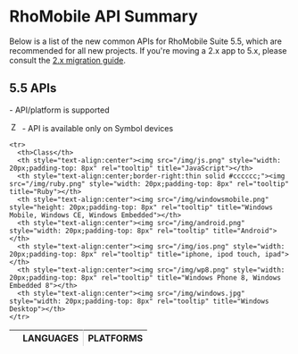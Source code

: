 # RhoMobile API Summary
Below is a list of the new common APIs for RhoMobile Suite 5.5, which are recommended for all new projects. If you're moving a 2.x app to 5.x, please consult the [2.x migration guide](apiusage). 

## 5.5 APIs
<div class="alert alert-warning">
  <p>
    <span class="icon-check icon-primary icon-inverse"  rel="tooltip" title="Supported and does NOT requires a license"></span>
    - API/platform is supported
  </p>
  <p>
    <img src="/img/zebra-logo.png" style="height:16px;padding-top: 0px;padding-left:3px" rel="tooltip" title="Zebra Devices Only">
    - API is available only on Symbol devices
  </p>
</div>

<table class="table table-condensed table-striped">
  <thead>
    <tr>
      <th></th>
      <th colspan="2" style="border-right:thin solid #cccccc;text-align:center">LANGUAGES</th>
      <th colspan = "6" style="text-align:center">PLATFORMS</th>
    </tr>

    <tr>
      <th>Class</th>
      <th style="text-align:center"><img src="/img/js.png" style="width: 20px;padding-top: 8px" rel="tooltip" title="JavaScript"></th>
      <th style="text-align:center;border-right:thin solid #cccccc;"><img src="/img/ruby.png" style="width: 20px;padding-top: 8px" rel="tooltip" title="Ruby"></th>
      <th style="text-align:center"><img src="/img/windowsmobile.png" style="height: 20px;padding-top: 8px" rel="tooltip" title="Windows Mobile, Windows CE, Windows Embedded"></th>
      <th style="text-align:center"><img src="/img/android.png" style="width: 20px;padding-top: 8px" rel="tooltip" title="Android"></th>
      <th style="text-align:center"><img src="/img/ios.png" style="width: 20px;padding-top: 8px" rel="tooltip" title="iphone, ipod touch, ipad"></th>
      <th style="text-align:center"><img src="/img/wp8.png" style="width: 20px;padding-top: 8px" rel="tooltip" title="Windows Phone 8, Windows Embedded 8"></th>
      <th style="text-align:center"><img src="/img/windows.jpg" style="width: 20px;padding-top: 8px" rel="tooltip" title="Windows Desktop"></th>
    </tr>
  </thead>

  <tbody>
    <!--<tr>
      <td>
        <a href="../../2.2.0/rhoelements/addressbar">Addressbar *</a>
      </td>
      <td style="text-align:center" class=" "><span class="icon-check-empty icon-primary"></span></td>
      <td style="text-align:center;border-right:thin solid #cccccc;" class=" "><span class="icon-check icon-primary"></span></td>
      <td style="text-align:center" class=" "><span class="icon-check icon-primary"></span></td>
      <td style="text-align:center" class=" "><span class="icon-check icon-primary"></span></td>
      <td style="text-align:center" class=" "><span class="icon-check icon-primary"></span></td>
      <td style="text-align:center" class=" "><span class="icon-check icon-primary"></span></td>
      <td style="text-align:center" class=" "><span class="icon-check icon-primary"></span></td>
    </tr>

    <tr>
      <td>
        <a href="../../2.2.0/rhoelements/alarm">Alarm *</a>
      </td>
      <td style="text-align:center" class=" "><span class="icon-check-empty icon-primary"></span></td>
      <td style="text-align:center;border-right:thin solid #cccccc;" class=" "><span class="icon-check icon-primary"></span></td>
      <td style="text-align:center" class=" "><span class="icon-check icon-primary"></span></td>
      <td style="text-align:center" class=" "><span class="icon-check icon-primary"></span></td>
      <td style="text-align:center" class=" "><span class="icon-check icon-primary"></span></td>
      <td style="text-align:center" class=" "><span class="icon-check icon-primary"></span></td>
      <td style="text-align:center" class=" "><span class="icon-check icon-primary"></span></td>
    </tr>-->

    <tr>
      <td>
        <a href="../api/Application">Application</a>
      </td>
      <td style="text-align:center" class=" "><span class="icon-check icon-primary"></span></td>
      <td style="text-align:center;border-right:thin solid #cccccc;" class=" "><span class="icon-check icon-primary"></span></td>
      <td style="text-align:center" class=" "><span class="icon-check icon-primary"></span></td>
      <td style="text-align:center" class=" "><span class="icon-check icon-primary"></span></td>
      <td style="text-align:center" class=" "><span class="icon-check icon-primary"></span></td>
      <td style="text-align:center" class=" "><span class="icon-check icon-primary"></span></td>
      <td style="text-align:center" class=" "><span class="icon-check icon-primary"></span></td>
    </tr>

     <tr>
      <td>
        <a href="../api/audiocapture">AudioCapture</a>
      </td>
      <td style="text-align:center" class=" "><span class="icon-check icon-primary"></span></td>
      <td style="text-align:center;border-right:thin solid #cccccc;" class=" "><span class="icon-check icon-primary"></span></td>
      <td style="text-align:center" class=" "><span class="icon-check icon-primary"></span></td>
      <td style="text-align:center" class=" "><span class="icon-check icon-primary"></span></td>
      <td style="text-align:center" class=" "><span class="icon-check icon-primary"></span></td>
      <td style="text-align:center" class=" "></td>
      <td style="text-align:center" class=" "></td>
    </tr>

    <!--<tr>
      <td>
        <a href="../../2.2.0/rhoelements/backlight">Backlight *</a>
      </td>
      <td style="text-align:center" class=" "><span class="icon-check-empty icon-primary"></span></td>
      <td style="text-align:center;border-right:thin solid #cccccc;" class=" "><span class="icon-check icon-primary"></span></td>
      <td style="text-align:center" class=" "><span class="icon-check icon-primary"></span></td>
      <td style="text-align:center" class=" "><span class="icon-check icon-primary"></span></td>
      <td style="text-align:center" class=" "><span class="icon-check icon-primary"></span></td>
      <td style="text-align:center" class=" "><span class="icon-check icon-primary"></span></td>
      <td style="text-align:center" class=" "><span class="icon-check icon-primary"></span></td>
    </tr>-->

    <tr>
      <td>
        <a href="../api/barcode">Barcode</a>
      </td>
      <td style="text-align:center" class=" "><span class="icon-check icon-primary"></span></td>
      <td style="text-align:center;border-right:thin solid #cccccc;" class=" "><span class="icon-check icon-primary"></span></td>
      <td style="text-align:center" class=" "><span class="icon-check icon-primary"></span></td>
      <td style="text-align:center" class=" "><span class="icon-check icon-primary"></span></td>
      <td style="text-align:center" class=" "><span class="icon-check icon-primary"></span></td>
      <td style="text-align:center" class=" "></span></td>
      <td style="text-align:center" class=" "></td>
    </tr>

    <tr>
      <td>
        <a href="../api/battery">Battery</a>
      </td>
      <td style="text-align:center" class=" "><span class="icon-check icon-primary"></span></td>
      <td style="text-align:center;border-right:thin solid #cccccc;" class=" "><span class="icon-check icon-primary"></span></td>
      <td style="text-align:center" class=" "><span class="icon-check icon-primary"></span></td>
      <td style="text-align:center" class=" "><span class="icon-check icon-primary"></span></td>
      <td style="text-align:center" class=" "><span class="icon-check icon-primary"></span></td>
      <td style="text-align:center" class=" "></td>
      <td style="text-align:center" class=" "></td>
    </tr>

    <tr>
      <td>
        <a href="../../2.2.0/rhodesapi/bluetoothmanager-api">BluetoothManager *</a>
      </td>
      <td style="text-align:center" class=" "><span class="icon-check-empty icon-primary"></span></td>
      <td style="text-align:center;border-right:thin solid #cccccc;" class=" "><span class="icon-check icon-primary"></span></td>
      <td style="text-align:center" class=" "><span class="icon-check icon-primary"></span></td>
      <td style="text-align:center" class=" "><span class="icon-check icon-primary"></span></td>
      <td style="text-align:center" class=" "><span class="icon-check icon-primary"></span></td>
      <td style="text-align:center" class=" "><span class="icon-check icon-primary"></span></td>
      <td style="text-align:center" class=" "><span class="icon-check icon-primary"></span></td>
    </tr>

    <tr>
      <td>
        <a href="../../2.2.0/rhodesapi/bluetoothsession-api">BluetoothSession *</a>
      </td>
      <td style="text-align:center" class=" "><span class="icon-check-empty icon-primary"></span></td>
      <td style="text-align:center;border-right:thin solid #cccccc;" class=" "><span class="icon-check icon-primary"></span></td>
      <td style="text-align:center" class=" "><span class="icon-check icon-primary"></span></td>
      <td style="text-align:center" class=" "><span class="icon-check icon-primary"></span></td>
      <td style="text-align:center" class=" "><span class="icon-check icon-primary"></span></td>
      <td style="text-align:center" class=" "><span class="icon-check icon-primary"></span></td>
      <td style="text-align:center" class=" "><span class="icon-check icon-primary"></span></td>
    </tr>

    <!-- <tr>
      <td>
        <a href="../api/camera">Camera</a>
      </td>
      <td style="text-align:center" class=" "><span class="icon-check icon-primary"></span></td>
      <td style="text-align:center;border-right:thin solid #cccccc;" class=" "><span class="icon-check icon-primary"></span></td>
      <td style="text-align:center" class=" "><span class="icon-check icon-primary"></span></td>
      <td style="text-align:center" class=" "><span class="icon-check icon-primary"></span></td>
      <td style="text-align:center" class=" "><span class="icon-check icon-primary"></span></td>
      <td style="text-align:center" class=" "></td>
      <td style="text-align:center" class=" "></td>
    </tr> -->

    <tr>
      <td>
        <a href="../api/camera">Camera </a>
      </td>
      <td style="text-align:center" class=" "><span class="icon-check icon-primary"></span></td>
      <td style="text-align:center;border-right:thin solid #cccccc;" class=" "><span class="icon-check icon-primary"></span></td>
      <td style="text-align:center" class=" "><span class="icon-check icon-primary"></span></td>
      <td style="text-align:center" class=" "><span class="icon-check icon-primary"></span></td>
      <td style="text-align:center" class=" "><span class="icon-check icon-primary"></span></td>
      <td style="text-align:center" class=" "><span class="icon-check icon-primary"></span></td>
      <td style="text-align:center" class=" "></td>
    </tr>

    <tr>
      <td>
        <a href="../api/cardreader">CardReader<img src="/img/zebra-logo.png" style="height: 16px;padding-top: 0px;padding-left:3px" rel="tooltip" title="Zebra Devices Only">
      </td>
      <td style="text-align:center" class=" "><span class="icon-check icon-primary"></span></td>
      <td style="text-align:center;border-right:thin solid #cccccc;" class=" "><span class="icon-check-empty icon-primary"  rel="tooltip" title="Requires License"></span></td>
      <td style="text-align:center" class=" "><span class="icon-check icon-primary"></span></td>
      <td style="text-align:center" class=" "><span class="icon-check icon-primary"></span></td>
      <td style="text-align:center" class=" "></td>
      <td style="text-align:center" class=" "></td>
      <td style="text-align:center" class=" "></td>
    </tr>

    <!--<tr>
      <td>
        <a href="../../2.2.0/rhoelements/comm">Comm </a>
      </td>
      <td style="text-align:center" class=" "><span class="icon-check-empty icon-primary"></span></td>
      <td style="text-align:center;border-right:thin solid #cccccc;" class=" "><span class="icon-check icon-primary"></span></td>
      <td style="text-align:center" class=" "><span class="icon-check icon-primary"></span></td>
      <td style="text-align:center" class=" "><span class="icon-check icon-primary"></span></td>
      <td style="text-align:center" class=" "></td>
      <td style="text-align:center" class=" "></td>
      <td style="text-align:center" class=" "></td>
    </tr>-->
    <tr>
      <td>
        <a href="../api/Config">Config </a>
      </td>
      <td style="text-align:center" class=" "><span class="icon-check-empty icon-primary"></span></td>
      <td style="text-align:center;border-right:thin solid #cccccc;" class=" "><span class="icon-check icon-primary"></span></td>
      <td style="text-align:center" class=" "><span class="icon-check icon-primary"></span></td>
      <td style="text-align:center" class=" "><span class="icon-check icon-primary"></span></td>
      <td style="text-align:center" class=" "><span class="icon-check icon-primary"></span></td>
      <td style="text-align:center" class=" "></td>
      <td style="text-align:center" class=" "></td>
    </tr>

    <!-- <tr>
      <td>
        <a href="../../2.2.0/rhoelements/ConfigurationSettings">Config *</a>
      </td>
      <td style="text-align:center" class=" "><span class="icon-check-empty icon-primary"></span></td>
      <td style="text-align:center;border-right:thin solid #cccccc;" class=" "><span class="icon-check icon-primary"></span></td>
      <td style="text-align:center" class=" "><span class="icon-check icon-primary"></span></td>
      <td style="text-align:center" class=" "><span class="icon-check icon-primary"></span></td>
      <td style="text-align:center" class=" "></td>
      <td style="text-align:center" class=" "></td>
      <td style="text-align:center" class=" "></td>
    </tr> -->

    <!-- <tr>
      <td>
        <a href="../api/contact">Contact</a>
      </td>
      <td style="text-align:center" class=" "><span class="icon-check icon-primary"></span></td>
      <td style="text-align:center;border-right:thin solid #cccccc;" class=" "><span class="icon-check icon-primary"></span></td>
      <td style="text-align:center" class=" "><span class="icon-check icon-primary"></span></td>
      <td style="text-align:center" class=" "><span class="icon-check icon-primary"></span></td>
      <td style="text-align:center" class=" "></td>
      <td style="text-align:center" class=" "></td>
      <td style="text-align:center" class=" "></td>
    </tr> -->

    <tr>
      <td>
        <a href="../api/Database">Database</a>
      </td>
      <td style="text-align:center" class=" "><span class="icon-check icon-primary"></span></td>
      <td style="text-align:center;border-right:thin solid #cccccc;" class=" "><span class="icon-check icon-primary"></span></td>
      <td style="text-align:center" class=" "><span class="icon-check icon-primary"></span></td>
      <td style="text-align:center" class=" "><span class="icon-check icon-primary"></span></td>
      <td style="text-align:center" class=" "><span class="icon-check icon-primary"></span></td>
      <td style="text-align:center" class=" "><span class="icon-check icon-primary"></span></td>
      <td style="text-align:center" class=" "><span class="icon-check icon-primary"></span></td>
    </tr>
    <tr>
      <td>
        <a href="../api/device">Device<img src="/img/zebra-logo.png" style="height: 16px;padding-top: 0px;padding-left:3px" rel="tooltip" title="Zebra Devices Only"></a>
      </td>
      <td style="text-align:center" class=" "><span class="icon-check icon-primary"></span></td>
      <td style="text-align:center;border-right:thin solid #cccccc;" class=" "><span class="icon-check icon-primary"></span></td>
      <td style="text-align:center" class=" "><span class="icon-check icon-primary"></span></td>
      <td style="text-align:center" class=" "><span class="icon-check icon-primary"></span></td>
      <td style="text-align:center" class=" "></td>
      <td style="text-align:center" class=" "></td>
      <td style="text-align:center" class=" "></td>
    </tr>

    <!--<tr>
      <td>
        <a href="../api/SimulScan">Document Capture (BETA)</a>
      </td>
      <td style="text-align:center" class=" "><span class="icon-check icon-primary"></span></td>
      <td style="text-align:center;border-right:thin solid #cccccc;" class=" "><span class="icon-check icon-primary"></span></td>
      <td style="text-align:center" class=" "></td>
      <td style="text-align:center" class=" "><span class="icon-check icon-primary"></span></td>
      <td style="text-align:center" class=" "></td>
      <td style="text-align:center" class=" "></td>
      <td style="text-align:center" class=" "></td>
    </tr>-->

    <tr>
      <td>
        <a href="../api/geolocation">Geolocation</a>
      </td>
      <td style="text-align:center" class=" "><span class="icon-check-empty icon-primary"></span></td>
      <td style="text-align:center;border-right:thin solid #cccccc;" class=" "><span class="icon-check icon-primary"></span></td>
      <td style="text-align:center" class=" "><span class="icon-check icon-primary"></span></td>
      <td style="text-align:center" class=" "><span class="icon-check icon-primary"></span></td>
      <td style="text-align:center" class=" "><span class="icon-check icon-primary"></span></td>
      <td style="text-align:center" class=" "></td>
      <td style="text-align:center" class=" "></td>
    </tr>

    <!--<tr>
      <td>
        <a href="../../2.2.0/rhoelements/Gesture">Gesture *</a>
      </td>
      <td style="text-align:center" class=" "><span class="icon-check-empty icon-primary"></span></td>
      <td style="text-align:center;border-right:thin solid #cccccc;" class=" "><span class="icon-check icon-primary"></span></td>
      <td style="text-align:center" class=" "><span class="icon-check icon-primary"></span></td>
      <td style="text-align:center" class=" "><span class="icon-check icon-primary"></span></td>
      <td style="text-align:center" class=" "><span class="icon-check icon-primary"></span></td>
      <td style="text-align:center" class=" "></td>
      <td style="text-align:center" class=" "></td>
    </tr>

    <tr>
      <td>
        <a href="../../2.2.0/rhoelements/hourglass">Hourglass *</a>
      </td>
      <td style="text-align:center" class=" "><span class="icon-check-empty icon-primary"></span></td>
      <td style="text-align:center;border-right:thin solid #cccccc;" class=" "><span class="icon-check icon-primary"></span></td>
      <td style="text-align:center" class=" "><span class="icon-check icon-primary"></span></td>
      <td style="text-align:center" class=" "><span class="icon-check icon-primary"></span></td>
      <td style="text-align:center" class=" "><span class="icon-check icon-primary"></span></td>
      <td style="text-align:center" class=" "></td>
      <td style="text-align:center" class=" "></td>
    </tr>-->

    <tr>
      <td>
        <a href="../api/Intent">Intent</a>
      </td>
      <td style="text-align:center" class=" "><span class="icon-check icon-primary"></span></td>
      <td style="text-align:center;border-right:thin solid #cccccc;" class=" "><span class="icon-check icon-primary"></span></td>
      <td style="text-align:center" class=" "><span class="icon-check icon-primary"></span></td>
      <td style="text-align:center" class=" "><span class="icon-check icon-primary"></span></td>
      <td style="text-align:center" class=" "><span class="icon-check icon-primary"></span></td>
      <td style="text-align:center" class=" "></td>
      <td style="text-align:center" class=" "></td>
    </tr>

    <tr>
      <td>
        <a href="../api/keycapture">KeyCapture</a>
      </td>
      <td style="text-align:center" class=" "><span class="icon-check icon-primary"></span></td>
      <td style="text-align:center;border-right:thin solid #cccccc;" class=" "><span class="icon-check icon-primary"></span></td>
      <td style="text-align:center" class=" "><span class="icon-check icon-primary"></span></td>
      <td style="text-align:center" class=" "><span class="icon-check icon-primary"></span></td>
      <td style="text-align:center" class=" "><span class="icon-check icon-primary"></span></td>
      <td style="text-align:center" class=" "></td>
      <td style="text-align:center" class=" "></td>
    </tr>

    <!--<tr>
      <td>
        <a href="../../2.2.0/rhoelements/Keylight">Keylight *</a>
      </td>
      <td style="text-align:center" class=" "><span class="icon-check-empty icon-primary"></span></td>
      <td style="text-align:center;border-right:thin solid #cccccc;" class=" "><span class="icon-check icon-primary"></span></td>
      <td style="text-align:center" class=" "><span class="icon-check icon-primary"></span></td>
      <td style="text-align:center" class=" "><span class="icon-check icon-primary"></span></td>
      <td style="text-align:center" class=" "><span class="icon-check icon-primary"></span></td>
      <td style="text-align:center" class=" "></td>
      <td style="text-align:center" class=" "></td>
    </tr>-->

    <tr>
      <td>
        <a href="../api/keystate">KeyState<img src="/img/zebra-logo.png" style="height: 16px;padding-top: 0px;padding-left:3px" rel="tooltip" title="Zebra Devices Only"></a>
      </td>
      <td style="text-align:center" class=" "><span class="icon-check icon-primary"></span></td>
      <td style="text-align:center;border-right:thin solid #cccccc;" class=" "><span class="icon-check icon-primary"></span></td>
      <td style="text-align:center" class=" "><span class="icon-check icon-primary"></span></td>
      <td style="text-align:center" class=" "></td>
      <td style="text-align:center" class=" "></td>
      <td style="text-align:center" class=" "></td>
      <td style="text-align:center" class=" "></td>
    </tr>

    <tr>
      <td>
        <a href="../api/Log">Log</a>
      </td>
      <td style="text-align:center" class=" "><span class="icon-check icon-primary"></span></td>
      <td style="text-align:center;border-right:thin solid #cccccc;" class=" "><span class="icon-check icon-primary"></span></td>
      <td style="text-align:center" class=" "><span class="icon-check icon-primary"></span></td>
      <td style="text-align:center" class=" "><span class="icon-check icon-primary"></span></td>
      <td style="text-align:center" class=" "><span class="icon-check icon-primary"></span></td>
      <td style="text-align:center" class=" "><span class="icon-check icon-primary"></span></td>
      <td style="text-align:center" class=" "><span class="icon-check icon-primary"></span></td>
    </tr>

    <tr>
      <td>
        <a href="../../2.2.0/rhodesapi/mapview-api">Mapview *</a>
      </td>
      <td style="text-align:center" class=" "><span class="icon-check-empty icon-primary"></span></td>
      <td style="text-align:center;border-right:thin solid #cccccc;" class=" "><span class="icon-check icon-primary"></span></td>
      <td style="text-align:center" class=" "><span class="icon-check icon-primary"></span></td>
      <td style="text-align:center" class=" "><span class="icon-check icon-primary"></span></td>
      <td style="text-align:center" class=" "><span class="icon-check icon-primary"></span></td>
      <td style="text-align:center" class=" "><span class="icon-check icon-primary"></span></td>
      <td style="text-align:center" class=" "><span class="icon-check icon-primary"></span></td>
    </tr>

    <tr>
      <td>
        <a href="../api/mediaplayer">Mediaplayer</a>
      </td>
      <td style="text-align:center" class=" "><span class="icon-check icon-primary"></span></td>
      <td style="text-align:center;border-right:thin solid #cccccc;" class=" "><span class="icon-check icon-primary"></span></td>
      <td style="text-align:center" class=" "><span class="icon-check icon-primary"></span></td>
      <td style="text-align:center" class=" "><span class="icon-check icon-primary"></span></td>
      <td style="text-align:center" class=" "><span class="icon-check icon-primary"></span></td>
      <td style="text-align:center" class=" "></td>
      <td style="text-align:center" class=" "></td>
    </tr>

    <!--<tr>
      <td>
        <a href="../../2.2.0/rhoelements/memory">Memory *</a>
      </td>
      <td style="text-align:center" class=" "><span class="icon-check-empty icon-primary"></span></td>
      <td style="text-align:center;border-right:thin solid #cccccc;" class=" "><span class="icon-check icon-primary"></span></td>
      <td style="text-align:center" class=" "><span class="icon-check icon-primary"></span></td>
      <td style="text-align:center" class=" "><span class="icon-check icon-primary"></span></td>
      <td style="text-align:center" class=" "><span class="icon-check icon-primary"></span></td>
      <td style="text-align:center" class=" "></td>
      <td style="text-align:center" class=" "></td>
    </tr>-->

    <tr>
      <td>
        <a href="../api/NativeMenubar">NativeMenubar</a>
      </td>
      <td style="text-align:center" class=" "><span class="icon-check icon-primary"></span></td>
      <td style="text-align:center;border-right:thin solid #cccccc;" class=" "><span class="icon-check icon-primary"></span></td>
      <td style="text-align:center" class=" "><span class="icon-check icon-primary"></span></td>
      <td style="text-align:center" class=" "></td>
      <td style="text-align:center" class=" "></td>
      <td style="text-align:center" class=" "></td>
      <td style="text-align:center" class=" "></td>
    </tr>

    <tr>
      <td>
        <a href="../api/NativeTabbar">NativeTabbar</a>
      </td>
      <td style="text-align:center" class=" "><span class="icon-check icon-primary"></span></td>
      <td style="text-align:center;border-right:thin solid #cccccc;" class=" "><span class="icon-check icon-primary"></span></td>
      <td style="text-align:center" class=" "><span class="icon-check icon-primary"></span></td>
      <td style="text-align:center" class=" "><span class="icon-check icon-primary"></span></td>
      <td style="text-align:center" class=" "><span class="icon-check icon-primary"></span></td>
      <td style="text-align:center" class=" "><span class="icon-check icon-primary"></span></td>
      <td style="text-align:center" class=" "><span class="icon-check icon-primary"></span></td>
    </tr>

    <tr>
      <td>
        <a href="../api/NativeToolbar">NativeToolbar</a>
      </td>
      <td style="text-align:center" class=" "><span class="icon-check icon-primary"></span></td>
      <td style="text-align:center;border-right:thin solid #cccccc;" class=" "><span class="icon-check icon-primary"></span></td>
      <td style="text-align:center" class=" "><span class="icon-check icon-primary"></span></td>
      <td style="text-align:center" class=" "><span class="icon-check icon-primary"></span></td>
      <td style="text-align:center" class=" "><span class="icon-check icon-primary"></span></td>
      <td style="text-align:center" class=" "><span class="icon-check icon-primary"></span></td>
      <td style="text-align:center" class=" "><span class="icon-check icon-primary"></span></td>
    </tr>

    <tr>
      <td>
        <a href="../api/Navbar">Navbar</a>
      </td>
      <td style="text-align:center" class=" "><span class="icon-check icon-primary"></span></td>
      <td style="text-align:center;border-right:thin solid #cccccc;" class=" "><span class="icon-check icon-primary"></span></td>
      <td style="text-align:center" class=" "></td>
      <td style="text-align:center" class=" "></td>
      <td style="text-align:center" class=" "><span class="icon-check icon-primary"></span></td>
      <td style="text-align:center" class=" "></td>
      <td style="text-align:center" class=" "></td>
    </tr>

    <tr>
      <td>
        <a href="../../2.2.0/rhodesapi/NdefMessage-api">NdefMessage *</a>
      </td>
      <td style="text-align:center" class=" "><span class="icon-check-empty icon-primary"></span></td>
      <td style="text-align:center;border-right:thin solid #cccccc;" class=" "><span class="icon-check icon-primary"></span></td>
      <td style="text-align:center" class=" "></td>
      <td style="text-align:center" class=" "></td>
      <td style="text-align:center" class=" "><span class="icon-check icon-primary"></span></td>
      <td style="text-align:center" class=" "></td>
      <td style="text-align:center" class=" "></td>
    </tr>

    <tr>
      <td>
        <a href="../../2.2.0/rhodesapi/NdefRecord-api">NdefRecord *</a>
      </td>
      <td style="text-align:center" class=" "><span class="icon-check-empty icon-primary"></span></td>
      <td style="text-align:center;border-right:thin solid #cccccc;" class=" "><span class="icon-check icon-primary"></span></td>
      <td style="text-align:center" class=" "></td>
      <td style="text-align:center" class=" "></td>
      <td style="text-align:center" class=" "><span class="icon-check icon-primary"></span></td>
      <td style="text-align:center" class=" "></td>
      <td style="text-align:center" class=" "></td>
    </tr>

    <tr>
      <td>
        <a href="../api/Network">Network</a>
      </td>
      <td style="text-align:center" class=" "><span class="icon-check icon-primary"></span></td>
      <td style="text-align:center;border-right:thin solid #cccccc;" class=" "><span class="icon-check icon-primary"></span></td>
      <td style="text-align:center" class=" "><span class="icon-check icon-primary"></span></td>
      <td style="text-align:center" class=" "><span class="icon-check icon-primary"></span></td>
      <td style="text-align:center" class=" "><span class="icon-check icon-primary"></span></td>
      <td style="text-align:center" class=" "><span class="icon-check icon-primary"></span></td>
      <td style="text-align:center" class=" "><span class="icon-check icon-primary"></span></td>
    </tr>

    <!--<tr>
      <td>
        <a href="../api/Adapter">NFC - Adapter (BETA)</a>
      </td>
      <td style="text-align:center" class=" "><span class="icon-check icon-primary"></span></td>
      <td style="text-align:center;border-right:thin solid #cccccc;" class=" "><span class="icon-check icon-primary"></span></td>
      <td style="text-align:center" class=" "><span class="icon-check icon-primary"></span></td>
      <td style="text-align:center" class=" "></td>
      <td style="text-align:center" class=" "></td>
      <td style="text-align:center" class=" "></td>
      <td style="text-align:center" class=" "></td>
    </tr>

    <tr>
      <td>
        <a href="../api/Message">NFC - Message (BETA)</a>
      </td>
      <td style="text-align:center" class=" "><span class="icon-check icon-primary"></span></td>
      <td style="text-align:center;border-right:thin solid #cccccc;" class=" "><span class="icon-check icon-primary"></span></td>
      <td style="text-align:center" class=" "><span class="icon-check icon-primary"></span></td>
      <td style="text-align:center" class=" "></td>
      <td style="text-align:center" class=" "></td>
      <td style="text-align:center" class=" "></td>
      <td style="text-align:center" class=" "></td>
    </tr>

    <tr>
      <td>
        <a href="../api/Record">NFC - Record (BETA)</a>
      </td>
      <td style="text-align:center" class=" "><span class="icon-check icon-primary"></span></td>
      <td style="text-align:center;border-right:thin solid #cccccc;" class=" "><span class="icon-check icon-primary"></span></td>
      <td style="text-align:center" class=" "><span class="icon-check icon-primary"></span></td>
      <td style="text-align:center" class=" "></td>
      <td style="text-align:center" class=" "></td>
      <td style="text-align:center" class=" "></td>
      <td style="text-align:center" class=" "></td>
    </tr>

    <tr>
      <td>
        <a href="../api/Tag">NFC - Tag (BETA)</a>
      </td>
      <td style="text-align:center" class=" "><span class="icon-check icon-primary"></span></td>
      <td style="text-align:center;border-right:thin solid #cccccc;" class=" "><span class="icon-check icon-primary"></span></td>
      <td style="text-align:center" class=" "><span class="icon-check icon-primary"></span></td>
      <td style="text-align:center" class=" "></td>
      <td style="text-align:center" class=" "></td>
      <td style="text-align:center" class=" "></td>
      <td style="text-align:center" class=" "></td>
    </tr>-->

    <tr>
      <td>
        <a href="../../2.2.0/rhodesapi/NFCManager-api">NFCManager *</a>
      </td>
      <td style="text-align:center" class=" "><span class="icon-check-empty icon-primary"></span></td>
      <td style="text-align:center;border-right:thin solid #cccccc;" class=" "><span class="icon-check icon-primary"></span></td>
      <td style="text-align:center" class=" "><span class="icon-check icon-primary"></span></td>
      <td style="text-align:center" class=" "></td>
      <td style="text-align:center" class=" "></td>
      <td style="text-align:center" class=" "></td>
      <td style="text-align:center" class=" "></td>
    </tr>

    <tr>
      <td>
        <a href="../../2.2.0/rhodesapi/NFCTag-api">NFCTag *</a>
      </td>
      <td style="text-align:center" class=" "><span class="icon-check-empty icon-primary"></span></td>
      <td style="text-align:center;border-right:thin solid #cccccc;" class=" "><span class="icon-check icon-primary"></span></td>
      <td style="text-align:center" class=" "></td>
      <td style="text-align:center" class=" "><span class="icon-check icon-primary"></span></td>
      <td style="text-align:center" class=" "></td>
      <td style="text-align:center" class=" "></td>
      <td style="text-align:center" class=" "></td>
    </tr>

    <tr>
      <td>
        <a href="../../2.2.0/rhodesapi/NFCTagTechnology_IsoDep-api">NFCTagTechnology_IsoDep *</a>
      </td>
      <td style="text-align:center" class=" "><span class="icon-check-empty icon-primary"></span></td>
      <td style="text-align:center;border-right:thin solid #cccccc;" class=" "><span class="icon-check icon-primary"></span></td>
      <td style="text-align:center" class=" "></td>
      <td style="text-align:center" class=" "><span class="icon-check icon-primary"></span></td>
      <td style="text-align:center" class=" "></td>
      <td style="text-align:center" class=" "></td>
      <td style="text-align:center" class=" "></td>
    </tr>

    <tr>
      <td>
        <a href="../../2.2.0/rhodesapi/NFCTagTechnology_MifareClassic-api">NFCTagTechnology_MifareClassic *</a>
      </td>
      <td style="text-align:center" class=" "><span class="icon-check-empty icon-primary"></span></td>
      <td style="text-align:center;border-right:thin solid #cccccc;" class=" "><span class="icon-check icon-primary"></span></td>
      <td style="text-align:center" class=" "></td>
      <td style="text-align:center" class=" "><span class="icon-check icon-primary"></span></td>
      <td style="text-align:center" class=" "></td>
      <td style="text-align:center" class=" "></td>
      <td style="text-align:center" class=" "></td>
    </tr>

    <tr>
      <td>
        <a href="../../2.2.0/rhodesapi/NFCTagTechnology_MifareUltralight-api">NFCTagTechnology_MifareUltralight *</a>
      </td>
      <td style="text-align:center" class=" "><span class="icon-check-empty icon-primary"></span></td>
      <td style="text-align:center;border-right:thin solid #cccccc;" class=" "><span class="icon-check icon-primary"></span></td>
      <td style="text-align:center" class=" "></td>
      <td style="text-align:center" class=" "><span class="icon-check icon-primary"></span></td>
      <td style="text-align:center" class=" "></td>
      <td style="text-align:center" class=" "></td>
      <td style="text-align:center" class=" "></td>
    </tr>

    <tr>
      <td>
        <a href="../../2.2.0/rhodesapi/NFCTagTechnology_Ndef-api">NFCTagTechnology_Ndef *</a>
      </td>
      <td style="text-align:center" class=" "><span class="icon-check-empty icon-primary"></span></td>
      <td style="text-align:center;border-right:thin solid #cccccc;" class=" "><span class="icon-check icon-primary"></span></td>
      <td style="text-align:center" class=" "></td>
      <td style="text-align:center" class=" "><span class="icon-check icon-primary"></span></td>
      <td style="text-align:center" class=" "></td>
      <td style="text-align:center" class=" "></td>
      <td style="text-align:center" class=" "></td>
    </tr>

    <tr>
      <td>
        <a href="../../2.2.0/rhodesapi/NFCTagTechnology_NdefFormatable-api">NFCTagTechnology_NdefFormatable *</a>
      </td>
      <td style="text-align:center" class=" "><span class="icon-check-empty icon-primary"></span></td>
      <td style="text-align:center;border-right:thin solid #cccccc;" class=" "><span class="icon-check icon-primary"></span></td>
      <td style="text-align:center" class=" "></td>
      <td style="text-align:center" class=" "><span class="icon-check icon-primary"></span></td>
      <td style="text-align:center" class=" "></td>
      <td style="text-align:center" class=" "></td>
      <td style="text-align:center" class=" "></td>
    </tr>

    <tr>
      <td>
        <a href="../../2.2.0/rhodesapi/NFCTagTechnology_NfcA-api">NFCTagTechnology_NfcA *</a>
      </td>
      <td style="text-align:center" class=" "><span class="icon-check-empty icon-primary"></span></td>
      <td style="text-align:center;border-right:thin solid #cccccc;" class=" "><span class="icon-check icon-primary"></span></td>
      <td style="text-align:center" class=" "></td>
      <td style="text-align:center" class=" "><span class="icon-check icon-primary"></span></td>
      <td style="text-align:center" class=" "></td>
      <td style="text-align:center" class=" "></td>
      <td style="text-align:center" class=" "></td>
    </tr>

    <tr>
      <td>
        <a href="../../2.2.0/rhodesapi/NFCTagTechnology_NfcB-api">NFCTagTechnology_NfcB *</a>
      </td>
      <td style="text-align:center" class=" "><span class="icon-check-empty icon-primary"></span></td>
      <td style="text-align:center;border-right:thin solid #cccccc;" class=" "><span class="icon-check icon-primary"></span></td>
      <td style="text-align:center" class=" "></td>
      <td style="text-align:center" class=" "><span class="icon-check icon-primary"></span></td>
      <td style="text-align:center" class=" "></td>
      <td style="text-align:center" class=" "></td>
      <td style="text-align:center" class=" "></td>
    </tr>

    <tr>
      <td>
        <a href="../../2.2.0/rhodesapi/NFCTagTechnology_NfcF-api">NFCTagTechnology_NfcF *</a>
      </td>
      <td style="text-align:center" class=" "><span class="icon-check-empty icon-primary"></span></td>
      <td style="text-align:center;border-right:thin solid #cccccc;" class=" "><span class="icon-check icon-primary"></span></td>
      <td style="text-align:center" class=" "></td>
      <td style="text-align:center" class=" "><span class="icon-check icon-primary"></span></td>
      <td style="text-align:center" class=" "></td>
      <td style="text-align:center" class=" "></td>
      <td style="text-align:center" class=" "></td>
    </tr>

    <tr>
      <td>
        <a href="../../2.2.0/rhodesapi/NFCTagTechnology_NfcV-api">NFCTagTechnology_NfcV *</a>
      </td>
      <td style="text-align:center" class=" "><span class="icon-check-empty icon-primary"></span></td>
      <td style="text-align:center;border-right:thin solid #cccccc;" class=" "><span class="icon-check icon-primary"></span></td>
      <td style="text-align:center" class=" "></td>
      <td style="text-align:center" class=" "><span class="icon-check icon-primary"></span></td>
      <td style="text-align:center" class=" "></td>
      <td style="text-align:center" class=" "></td>
      <td style="text-align:center" class=" "></td>
    </tr>

    <tr>
      <td>
        <a href="../../2.2.0/rhodesapi/NFCTagTechnology-api">NFCTagTechnology *</a>
      </td>
      <td style="text-align:center" class=" "><span class="icon-check-empty icon-primary"></span></td>
      <td style="text-align:center;border-right:thin solid #cccccc;" class=" "><span class="icon-check icon-primary"></span></td>
      <td style="text-align:center" class=" "></td>
      <td style="text-align:center" class=" "><span class="icon-check icon-primary"></span></td>
      <td style="text-align:center" class=" "></td>
      <td style="text-align:center" class=" "></td>
      <td style="text-align:center" class=" "></td>
    </tr>

    <tr>
      <td>
        <a href="../api/Notification">Notification</a>
      </td>
      <td style="text-align:center" class=" "><span class="icon-check icon-primary"></span></td>
      <td style="text-align:center;border-right:thin solid #cccccc;" class=" "><span class="icon-check-empty icon-primary"></span></td>
      <td style="text-align:center" class=" "><span class="icon-check icon-primary"></span></td>
      <td style="text-align:center" class=" "><span class="icon-check icon-primary"></span></td>
      <td style="text-align:center" class=" "><span class="icon-check icon-primary"></span></td>
      <td style="text-align:center" class=" "></td>
      <td style="text-align:center" class=" "><span class="icon-check icon-primary"></span></td>
    </tr>

    <tr>
      <td>
        <a href="../api/Orm">ORM</a> &amp; <a href="../api/OrmModel">ORMModel</a>
      </td>
      <td style="text-align:center" class=" "><span class="icon-check icon-primary"></span></td>
      <td style="text-align:center;border-right:thin solid #cccccc;" class=" "><span class="icon-check icon-primary"></span></td>
      <td style="text-align:center" class=" "><span class="icon-check icon-primary"></span></td>
      <td style="text-align:center" class=" "><span class="icon-check icon-primary"></span></td>
      <td style="text-align:center" class=" "><span class="icon-check icon-primary"></span></td>
      <td style="text-align:center" class=" "><span class="icon-check icon-primary"></span></td>
      <td style="text-align:center" class=" "><span class="icon-check icon-primary"></span></td>
    </tr>

    <tr>
      <td>
        <a href="../api/printing">Printer</a>
      </td>
      <td style="text-align:center" class=" "><span class="icon-check icon-primary"></span></td>
      <td style="text-align:center;border-right:thin solid #cccccc;" class=" "><span class="icon-check icon-primary"></span></td>
      <td style="text-align:center" class=" "><span class="icon-check icon-primary"></span></td>
      <td style="text-align:center" class=" "><span class="icon-check icon-primary"></span></td>
      <td style="text-align:center" class=" "><span class="icon-check icon-primary"></span></td>
      <td style="text-align:center" class=" "></td>
      <td style="text-align:center" class=" "></td>
    </tr>

    <tr>
      <td>
        <a href="../api/printingzebra">Printer Zebra</a>
      </td>
      <td style="text-align:center" class=" "><span class="icon-check icon-primary"></span></td>
      <td style="text-align:center;border-right:thin solid #cccccc;" class=" "><span class="icon-check icon-primary"></span></td>
      <td style="text-align:center" class=" "><span class="icon-check icon-primary"></span></td>
      <td style="text-align:center" class=" "><span class="icon-check icon-primary"></span></td>
      <td style="text-align:center" class=" "><span class="icon-check icon-primary"></span></td>
      <td style="text-align:center" class=" "></td>
      <td style="text-align:center" class=" "></td>
    </tr>

    <tr>
      <td>
        <a href="../api/push">Push</a>
      </td>
      <td style="text-align:center" class=" "><span class="icon-check icon-primary"></span></td>
      <td style="text-align:center;border-right:thin solid #cccccc;" class=" "><span class="icon-check icon-primary"></span></td>
      <td style="text-align:center" class=" "><span class="icon-check icon-primary"></span></td>
      <td style="text-align:center" class=" "><span class="icon-check icon-primary"></span></td>
      <td style="text-align:center" class=" "><span class="icon-check icon-primary"></span></td>
      <td style="text-align:center" class=" "></td>
      <td style="text-align:center" class=" "></td>
    </tr>

    <!--<tr>
      <td>
        <a href="../../2.2.0/rhoelements/reboot">Reboot *</a>
      </td>
      <td style="text-align:center" class=" "><span class="icon-check-empty icon-primary"></span></td>
      <td style="text-align:center;border-right:thin solid #cccccc;" class=" "><span class="icon-check icon-primary"></span></td>
      <td style="text-align:center" class=" "><span class="icon-check icon-primary"></span></td>
      <td style="text-align:center" class=" "><span class="icon-check icon-primary"></span></td>
      <td style="text-align:center" class=" "><span class="icon-check icon-primary"></span></td>
      <td style="text-align:center" class=" "></td>
      <td style="text-align:center" class=" "></td>
    </tr>

    <tr>
      <td>
        <a href="../../2.2.0/rhoelements/registry">Registry *</a>
      </td>
      <td style="text-align:center" class=" "><span class="icon-check-empty icon-primary"></span></td>
      <td style="text-align:center;border-right:thin solid #cccccc;" class=" "><span class="icon-check icon-primary"></span></td>
      <td style="text-align:center" class=" "><span class="icon-check icon-primary"></span></td>
      <td style="text-align:center" class=" "><span class="icon-check icon-primary"></span></td>
      <td style="text-align:center" class=" "><span class="icon-check icon-primary"></span></td>
      <td style="text-align:center" class=" "></td>
      <td style="text-align:center" class=" "></td>
    </tr>

    <tr>
      <td>
        <a href="../../2.2.0/rhoelements/rfid">RFID *</a>
      </td>
      <td style="text-align:center" class=" "><span class="icon-check-empty icon-primary"></span></td>
      <td style="text-align:center;border-right:thin solid #cccccc;" class=" "><span class="icon-check icon-primary"></span></td>
      <td style="text-align:center" class=" "><span class="icon-check icon-primary"></span></td>
      <td style="text-align:center" class=" "><span class="icon-check icon-primary"></span></td>
      <td style="text-align:center" class=" "><span class="icon-check icon-primary"></span></td>
      <td style="text-align:center" class=" "></td>
      <td style="text-align:center" class=" "></td>
    </tr>-->


    <tr>
      <td>
        <a href="../api/RhoConnectClient">RhoConnectClient</a>
      </td>
      <td style="text-align:center" class=" "><span class="icon-check icon-primary"></span></td>
      <td style="text-align:center;border-right:thin solid #cccccc;" class=" "><span class="icon-check icon-primary"></span></td>
      <td style="text-align:center" class=" "><span class="icon-check icon-primary"></span></td>
      <td style="text-align:center" class=" "><span class="icon-check icon-primary"></span></td>
      <td style="text-align:center" class=" "><span class="icon-check icon-primary"></span></td>
      <td style="text-align:center" class=" "><span class="icon-check icon-primary"></span></td>
      <td style="text-align:center" class=" "><span class="icon-check icon-primary"></span></td>
    </tr>

    <tr>
      <td>
        <a href="../../2.2.0/rhodesapi/rhocontact-api">RhoContact *</a>
      </td>
      <td style="text-align:center" class=" "><span class="icon-check-empty icon-primary"></span></td>
      <td style="text-align:center;border-right:thin solid #cccccc;" class=" "><span class="icon-check icon-primary"></span></td>
      <td style="text-align:center" class=" "><span class="icon-check icon-primary"></span></td>
      <td style="text-align:center" class=" "><span class="icon-check icon-primary"></span></td>
      <td style="text-align:center" class=" "><span class="icon-check icon-primary"></span></td>
      <td style="text-align:center" class=" "></td>
      <td style="text-align:center" class=" "></td>
    </tr>

    <tr>
      <td>
        <a href="../../2.2.0/rhodesapi/rhocontroller-api">RhoController *</a>
      </td>
      <td style="text-align:center" class=" "><span class="icon-check-empty icon-primary"></span></td>
      <td style="text-align:center;border-right:thin solid #cccccc;" class=" "><span class="icon-check icon-primary"></span></td>
      <td style="text-align:center" class=" "><span class="icon-check icon-primary"></span></td>
      <td style="text-align:center" class=" "><span class="icon-check icon-primary"></span></td>
      <td style="text-align:center" class=" "><span class="icon-check icon-primary"></span></td>
      <td style="text-align:center" class=" "></td>
      <td style="text-align:center" class=" "></td>
    </tr>

    <tr>
      <td>
        <a href="../../2.2.0/rhodesapi/rhoerror-api">RhoError *</a>
      </td>
      <td style="text-align:center" class=" "><span class="icon-check-empty icon-primary"></span></td>
      <td style="text-align:center;border-right:thin solid #cccccc;" class=" "><span class="icon-check icon-primary"></span></td>
      <td style="text-align:center" class=" "><span class="icon-check icon-primary"></span></td>
      <td style="text-align:center" class=" "><span class="icon-check icon-primary"></span></td>
      <td style="text-align:center" class=" "><span class="icon-check icon-primary"></span></td>
      <td style="text-align:center" class=" "></td>
      <td style="text-align:center" class=" "></td>
    </tr>

    <tr>
      <td>
        <a href="../../2.2.0/rhodesapi/rhoevent-api">RhoEvent *</a>
      </td>
      <td style="text-align:center" class=" "><span class="icon-check-empty icon-primary"></span></td>
      <td style="text-align:center;border-right:thin solid #cccccc;" class=" "><span class="icon-check icon-primary"></span></td>
      <td style="text-align:center" class=" "><span class="icon-check icon-primary"></span></td>
      <td style="text-align:center" class=" "><span class="icon-check icon-primary"></span></td>
      <td style="text-align:center" class=" "><span class="icon-check icon-primary"></span></td>
      <td style="text-align:center" class=" "></td>
      <td style="text-align:center" class=" "></td>
    </tr>

    <tr>
      <td>
        <a href="../api/File">RhoFile</a>
      </td>
      <td style="text-align:center" class=" "><span class="icon-check icon-primary"></span></td>
      <td style="text-align:center;border-right:thin solid #cccccc;" class=" "><span class="icon-check icon-primary"></span></td>
      <td style="text-align:center" class=" "><span class="icon-check icon-primary"></span></td>
      <td style="text-align:center" class=" "><span class="icon-check icon-primary"></span></td>
      <td style="text-align:center" class=" "><span class="icon-check icon-primary"></span></td>
      <td style="text-align:center" class=" "><span class="icon-check icon-primary"></span></td>
      <td style="text-align:center" class=" "><span class="icon-check icon-primary"></span></td>
    </tr>

    <tr>
      <td>
        <a href="../../2.2.0/rhodesapi/rhomsource-api">RhomSource *</a>
      </td>
      <td style="text-align:center" class=" "><span class="icon-check-empty icon-primary"></span></td>
      <td style="text-align:center;border-right:thin solid #cccccc;" class=" "><span class="icon-check icon-primary"></span></td>
      <td style="text-align:center" class=" "><span class="icon-check icon-primary"></span></td>
      <td style="text-align:center" class=" "><span class="icon-check icon-primary"></span></td>
      <td style="text-align:center" class=" "><span class="icon-check icon-primary"></span></td>
      <td style="text-align:center" class=" "><span class="icon-check icon-primary"></span></td>
      <td style="text-align:center" class=" "><span class="icon-check icon-primary"></span></td>
    </tr>

    <tr>
      <td>
        <a href="../../2.2.0/rhodesapi/rhoprofiler-api">RhoProfiler *</a>
      </td>
      <td style="text-align:center" class=" "><span class="icon-check-empty icon-primary"></span></td>
      <td style="text-align:center;border-right:thin solid #cccccc;" class=" "><span class="icon-check icon-primary"></span></td>
      <td style="text-align:center" class=" "><span class="icon-check icon-primary"></span></td>
      <td style="text-align:center" class=" "><span class="icon-check icon-primary"></span></td>
      <td style="text-align:center" class=" "><span class="icon-check icon-primary"></span></td>
      <td style="text-align:center" class=" "><span class="icon-check icon-primary"></span></td>
      <td style="text-align:center" class=" "><span class="icon-check icon-primary"></span></td>
    </tr>

    <tr>
      <td>
        <a href="../../2.2.0/rhodesapi/rhoutils-api">RhoUtils *</a>
      </td>
      <td style="text-align:center" class=" "><span class="icon-check-empty icon-primary"></span></td>
      <td style="text-align:center;border-right:thin solid #cccccc;" class=" "><span class="icon-check icon-primary"></span></td>
      <td style="text-align:center" class=" "><span class="icon-check icon-primary"></span></td>
      <td style="text-align:center" class=" "><span class="icon-check icon-primary"></span></td>
      <td style="text-align:center" class=" "><span class="icon-check icon-primary"></span></td>
      <td style="text-align:center" class=" "><span class="icon-check icon-primary"></span></td>
      <td style="text-align:center" class=" "><span class="icon-check icon-primary"></span></td>
    </tr>

    <tr>
      <td>
        <a href="../api/screenorientation">ScreenOrientation</a>
      </td>
      <td style="text-align:center" class=" "><span class="icon-check icon-primary"></span></td>
      <td style="text-align:center;border-right:thin solid #cccccc;" class=" "><span class="icon-check icon-primary"></span></td>
      <td style="text-align:center" class=" "><span class="icon-check icon-primary"></span></td>
      <td style="text-align:center" class=" "><span class="icon-check icon-primary"></span></td>
      <td style="text-align:center" class=" "><span class="icon-check icon-primary"></span></td>
      <td style="text-align:center" class=" "></td>
      <td style="text-align:center" class=" "></td>
    </tr>

    <tr>
      <td>
        <a href="../api/sensor">Sensor</a>
      </td>
      <td style="text-align:center" class=" "><span class="icon-check icon-primary"></span></td>
      <td style="text-align:center;border-right:thin solid #cccccc;" class=" "><span class="icon-check icon-primary"></span></td>
      <td style="text-align:center" class=" "><span class="icon-check icon-primary"></span></td>
      <td style="text-align:center" class=" "><span class="icon-check icon-primary"></span></td>
      <td style="text-align:center" class=" "><span class="icon-check icon-primary"></span></td>
      <td style="text-align:center" class=" "></td>
      <td style="text-align:center" class=" "></td>
    </tr>

    <tr>
      <td>
        <a href="../api/signalindicators">SignalIndicators</a>
      </td>
      <td style="text-align:center" class=" "><span class="icon-check icon-primary"></span></td>
      <td style="text-align:center;border-right:thin solid #cccccc;" class=" "><span class="icon-check icon-primary"></span></td>
      <td style="text-align:center" class=" "><span class="icon-check icon-primary"></span></td>
      <td style="text-align:center" class=" "><span class="icon-check icon-primary"></span></td>
      <td style="text-align:center" class=" "><span class="icon-check icon-primary"></span></td>
      <td style="text-align:center" class=" "></td>
      <td style="text-align:center" class=" "></td>
    </tr>

    <tr>
      <td>
        <a href="../api/signature">Signature</a>
      </td>
      <td style="text-align:center" class=" "><span class="icon-check icon-primary"></span></td>
      <td style="text-align:center;border-right:thin solid #cccccc;" class=" "><span class="icon-check icon-primary"></span></td>
      <td style="text-align:center" class=" "><span class="icon-check icon-primary"></span></td>
      <td style="text-align:center" class=" "><span class="icon-check icon-primary"></span></td>
      <td style="text-align:center" class=" "><span class="icon-check icon-primary"></span></td>
      <td style="text-align:center" class=" "></td>
      <td style="text-align:center" class=" "></td>
    </tr>

    <tr>
      <td>
        <a href="../../2.2.0/rhodesapi/signaturecapture-api">SignatureCapture (inline) *</a>
      </td>
      <td style="text-align:center" class=" "><span class="icon-check-empty icon-primary"></span></td>
      <td style="text-align:center;border-right:thin solid #cccccc;" class=" "><span class="icon-check icon-primary"></span></td>
      <td style="text-align:center" class=" "><span class="icon-check icon-primary"></span></td>
      <td style="text-align:center" class=" "><span class="icon-check icon-primary"></span></td>
      <td style="text-align:center" class=" "><span class="icon-check icon-primary"></span></td>
      <td style="text-align:center" class=" "></td>
      <td style="text-align:center" class=" "></td>
    </tr>
    <tr>
      <td>
        <a href="../api/smartcradle">SmartCradle<img src="/img/zebra-logo.png" style="height: 16px;padding-top: 0px;padding-left:3px" rel="tooltip" title="Zebra Devices Only"></a>
      </td>
      <td style="text-align:center" class=" "><span class="icon-check icon-primary"></span></td>
      <td style="text-align:center;border-right:thin solid #cccccc;" class=" "><span class="icon-check icon-primary"></span></td>
      <td style="text-align:center" class=" "><span class="icon-check icon-primary"></span></td>
      <td style="text-align:center" class=" "></td>
      <td style="text-align:center" class=" "></td>
      <td style="text-align:center" class=" "></td>
      <td style="text-align:center" class=" "></td>
    </tr>

    <!--<tr>
      <td>
        <a href="../../2.2.0/rhoelements/stylus">Stylus *</a>
      </td>
      <td style="text-align:center" class=" "><span class="icon-check-empty icon-primary"></span></td>
      <td style="text-align:center;border-right:thin solid #cccccc;" class=" "><span class="icon-check icon-primary"></span></td>
      <td style="text-align:center" class=" "><span class="icon-check icon-primary"></span></td>
      <td style="text-align:center" class=" "><span class="icon-check icon-primary"></span></td>
      <td style="text-align:center" class=" "><span class="icon-check icon-primary"></span></td>
      <td style="text-align:center" class=" "></td>
      <td style="text-align:center" class=" "></td>
    </tr>-->

    <tr>
      <td>
        <a href="../api/system">System</a>
      </td>
      <td style="text-align:center" class=" "><span class="icon-check icon-primary"></span></td>
      <td style="text-align:center;border-right:thin solid #cccccc;" class=" "><span class="icon-check icon-primary"></span></td>
      <td style="text-align:center" class=" "><span class="icon-check icon-primary"></span></td>
      <td style="text-align:center" class=" "><span class="icon-check icon-primary"></span></td>
      <td style="text-align:center" class=" "><span class="icon-check icon-primary"></span></td>
      <td style="text-align:center" class=" "><span class="icon-check icon-primary"></span></td>
      <td style="text-align:center" class=" "><span class="icon-check icon-primary"></span></td>
    </tr>

    <!--<tr>
      <td>
        <a href="../../2.2.0/rhoelements/systemTime">SystemTime *</a>
      </td>
      <td style="text-align:center" class=" "><span class="icon-check-empty icon-primary"></span></td>
      <td style="text-align:center;border-right:thin solid #cccccc;" class=" "><span class="icon-check icon-primary"></span></td>
      <td style="text-align:center" class=" "><span class="icon-check icon-primary"></span></td>
      <td style="text-align:center" class=" "><span class="icon-check icon-primary"></span></td>
      <td style="text-align:center" class=" "><span class="icon-check icon-primary"></span></td>
      <td style="text-align:center" class=" "><span class="icon-check icon-primary"></span></td>
      <td style="text-align:center" class=" "><span class="icon-check icon-primary"></span></td>
    </tr>-->

    <tr>
      <td>
        <a href="../api/Timer">Timer</a>
      </td>
      <td style="text-align:center" class=" "><span class="icon-check-empty icon-primary"></span></td>
      <td style="text-align:center;border-right:thin solid #cccccc;" class=" "><span class="icon-check icon-primary"></span></td>
       <td style="text-align:center" class=" "><span class="icon-check icon-primary"></span></td>
      <td style="text-align:center" class=" "><span class="icon-check icon-primary"></span></td>
      <td style="text-align:center" class=" "><span class="icon-check icon-primary"></span></td>
      <td style="text-align:center" class=" "><span class="icon-check icon-primary"></span></td>
      <td style="text-align:center" class=" "><span class="icon-check icon-primary"></span></td>
    </tr>

    <!-- <tr>
      <td>
        <a href="../api/videocapture">Video Capture</a>
      </td>
      <td style="text-align:center" class=" "><span class="icon-check icon-primary"></span></td>
      <td style="text-align:center;border-right:thin solid #cccccc;" class=" "><span class="icon-check icon-primary"></span></td>
      <td style="text-align:center" class=" "><span class="icon-check icon-primary"></span></td>
      <td style="text-align:center" class=" "></td>
      <td style="text-align:center" class=" "></td>
      <td style="text-align:center" class=" "></td>
      <td style="text-align:center" class=" "></td>
    </tr> -->

    <!--<tr>
      <td>
        <a href="../../2.2.0/rhoelements/VideoCapture">VideoCapture *</a>
      </td>
      <td style="text-align:center" class=" "><span class="icon-check icon-primary"></span></td>
      <td style="text-align:center;border-right:thin solid #cccccc;" class=" "><span class="icon-check-empty icon-primary"></span></td>
      <td style="text-align:center" class=" "><span class="icon-check icon-primary"></span></td>
      <td style="text-align:center" class=" "></td>
      <td style="text-align:center" class=" "></td>
      <td style="text-align:center" class=" "></td>
      <td style="text-align:center" class=" "></td>
    </tr>

    <tr>
      <td>
        <a href="../../2.2.0/rhoelements/volume">Volume *</a>
      </td>
      <td style="text-align:center" class=" "><span class="icon-check-empty icon-primary"></span></td>
      <td style="text-align:center;border-right:thin solid #cccccc;" class=" "><span class="icon-check icon-primary"></span></td>
      <td style="text-align:center" class=" "><span class="icon-check icon-primary"></span></td>
      <td style="text-align:center" class=" "></td>
      <td style="text-align:center" class=" "></td>
      <td style="text-align:center" class=" "></td>
      <td style="text-align:center" class=" "></td>
    </tr>

    <tr>
      <td>
        <a href="../../2.2.0/rhoelements/wake">Wake *</a>
      </td>
      <td style="text-align:center" class=" "><span class="icon-check-empty icon-primary"></span></td>
      <td style="text-align:center;border-right:thin solid #cccccc;" class=" "><span class="icon-check icon-primary"></span></td>
      <td style="text-align:center" class=" "><span class="icon-check icon-primary"></span></td>
      <td style="text-align:center" class=" "></td>
      <td style="text-align:center" class=" "></td>
      <td style="text-align:center" class=" "></td>
      <td style="text-align:center" class=" "></td>
    </tr>-->

    <tr>
      <td>
        <a href="../api/webview">Webview</a>
      </td>
      <td style="text-align:center" class=" "><span class="icon-check icon-primary"></span></td>
      <td style="text-align:center;border-right:thin solid #cccccc;" class=" "><span class="icon-check icon-primary"></span></td>
      <td style="text-align:center" class=" "><span class="icon-check icon-primary"></span></td>
      <td style="text-align:center" class=" "><span class="icon-check icon-primary"></span></td>
      <td style="text-align:center" class=" "><span class="icon-check icon-primary"></span></td>
      <td style="text-align:center" class=" "><span class="icon-check icon-primary"></span></td>
      <td style="text-align:center" class=" "><span class="icon-check icon-primary"></span></td>
    </tr>
  </tbody>
</table>

**These API classes are implemented in RhoMobile Suite 2.2 but are not yet included in the new Common API class set for RhoMobile Suite 5.5. They use the older 2.2 format and support Ruby only except as noted.*

**NOTE: When using 2.2 APIs in RhoMobile 5.5, the [2.2 API compatibility matrix](../../2.2.0/rhoelements/apicompatibility) applies.**


### JavaScript APIs
To use the JavaScript APIs in RhoElements 2.2, **you must add the `public/js/rho_javascript_api.js` file to the .html, .erb, or .js file that's calling the JavaScript method**. This file is created at build time as part of the application package  and can coexist with RhoMobile 5.5 JavaScript API file `rhoapi-modules.js`. However, it has been altered from the version built using 2.2, and must be regenerated to allow it to properly coexist with other files of your 5.5 app.


### JavaScript ORM
If you're using the JavaScript ORM API, include this line in any files that will be calling it:
    :::html
    <script type="text/javascript" charset="utf-8" src="/public/api/rhoapi-modules-ORM.js"></script>

### Using older JavaScript APIs
In the event that a pre-4.0 JavaScript API is required to work with one of the new Common JavaScript APIs, it is possible to create a compatibility layer this way:

    :::html
    <!-- required for pre-4.0 JS API: -->
    <script type="text/javascript" src="/public/jquery/jquery-1.6.4.min.js"></script>
    <script type="text/javascript" src="/public/jquery/jquery.json-2.3.min.js"></script>

    <!-- pre-4.0 JS API: -->
    <script type="text/javascript" src="/public/js/rho_javascript_api.js"></script>
    
    <!-- compatibility layer: -->
    <script type="text/javascript" src="/public/js/rho_common_api_noconflict.js"></script>
    
    <!-- new Common JS API: -->
    <script type="text/javascript" charset="utf-8" src="/public/api/rhoapi-modules.js"></script>

NOTE: Important: Modules must be loaded in this order!

##Future Common APIs
Toward the goal of supplying a Common API format for both JavaScript and Ruby, the following API classes will be included in future versions of RhoMobile Suite 5.x.

### RhoElements 2.2 APIs
The 2.2 RhoElement APIs are supported only on Zebra WebKit, which is still available on Windows Mobile/CE and Android platforms. The APIs for 5.x support the stock Android WebKit by default.

### Rhodes 2.2 APIs
2.2 Rhodes APIs that were not replaced by an equivalent RhoMobile 5.5 API (ex: Camera) are supported on all platforms that were supported previously. Ruby APIs will behave exactly as they did before.  Note that some of the Rhodes 2.2 APIs provided JavaScript support  but used a different version of the RhoMobile JavaScript API library: `rho_javascript_api.js`

To generate this file you must enable JavaScript by putting `rho-javascript` into extensions in your build.yml.

    :::yaml
    extensions: ["rho-javascript"]
